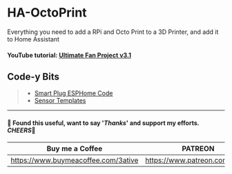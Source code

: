 # HA-OctoPrint
Everything you need to add a RPi and Octo Print to a 3D Printer, and add it to Home Assistant

#### YouTube tutorial: [Ultimate Fan Project v3.1](https://youtu.be/_XgJyYwlejo)
## Code-y Bits
> - [Smart Plug ESPHome Code](https://github.com/3ative/HA-OctoPrint/blob/main/Smart_Plug.yaml)
> - [Sensor Templates](https://github.com/3ative/HA-OctoPrint/blob/main/octoprint_custom_sensors.yaml)


___

#### 💖 Found this useful, want to say '*Thanks*' and support my efforts. *CHEERS*🍺
| Buy me a Coffee | PATREON |
|-----------------|---------|
| https://www.buymeacoffee.com/3ative | https://www.patreon.com/3ative |
